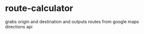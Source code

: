 # route-calculator

grabs origin and destination and outputs routes from google maps directions api
